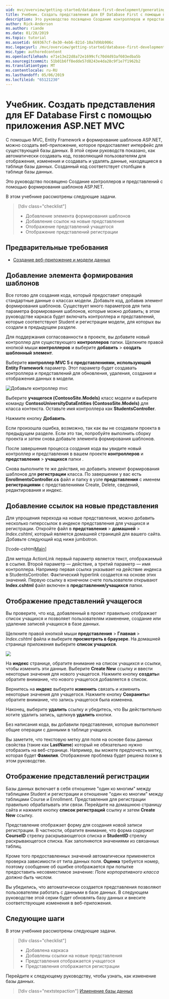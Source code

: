```yaml
---
uid: mvc/overview/getting-started/database-first-development/generating-views
title: Учебник. Создать представления для EF Database First с помощью приложения ASP.NET MVC
description: Это руководство посвящено Создание контроллеров и представлений с помощью формирования шаблонов ASP.NET.
author: Rick-Anderson
ms.author: riande
ms.date: 01/28/2019
ms.topic: tutorial
ms.assetid: 669367cf-8e30-4eb6-821d-10a7d9bb906c
msc.legacyurl: /mvc/overview/getting-started/database-first-development/generating-views
msc.type: authoredcontent
ms.openlocfilehash: e71e13e22d8a72e1699cfc70d4d93af603edba5b
ms.sourcegitcommit: 51b01b6ff8edde57d8243e4da28c9f1e7f1962b2
ms.translationtype: MT
ms.contentlocale: ru-RU
ms.lasthandoff: 05/06/2019
ms.locfileid: "65121230"
---
```

# <a name="tutorial-generate-views-for-ef-database-first-with-aspnet-mvc-app"></a>Учебник. Создать представления для EF Database First с помощью приложения ASP.NET MVC

С помощью MVC, Entity Framework и формирование шаблонов ASP.NET, можно создать веб-приложение, которое предоставляет интерфейс для существующей базы данных. В этой серии руководств показано, как автоматически создавать код, позволяющий пользователям для отображения, изменения и создавать и удалять данные, находящиеся в таблице базы данных. Созданный код соответствует столбцам в таблице базы данных.

Это руководство посвящено Создание контроллеров и представлений с помощью формирования шаблонов ASP.NET.

В этом учебнике рассмотрены следующие задачи.

> [!div class="checklist"]
> * Добавление элемента формирования шаблонов
> * Добавление ссылок на новые представления
> * Отображение представлений учащегося
> * Отображение представлений регистрации

## <a name="prerequisite"></a>Предварительные требования

* [Создание веб-приложение и модели данных](creating-the-web-application.md)

## <a name="add-scaffold"></a>Добавление элемента формирования шаблонов

Все готово для создания кода, который предоставит операций стандартные данные о классах модели. Добавьте код, добавив элемент формирования шаблонов. Существует много параметров для типа параметра формирования шаблонов, которые можно добавить; в этом руководстве каркаса будет включать контроллера и представлений, которые соответствуют Student и регистрации модели, для которых вы создали в предыдущем разделе.

Для поддержания согласованности в проекте, вы добавите новый контроллер для существующего **контроллеров** папки. Щелкните правой кнопкой мыши **контроллеров** и выберите **добавить** > **создать шаблонный элемент**.

Выберите **контроллер MVC 5 с представлениями, использующий Entity Framework** параметр. Этот параметр будет создавать контроллера и представлений для обновления, удаления, создания и отображения данных в модели.

![Добавьте контроллер mvc](generating-views/_static/image2.png)

Выберите **учащегося (ContosoSite.Models)** класс модели и выберите команду **ContosoUniversityDataEntities (ContosoSite.Models)** для класса контекста. Оставьте имя контроллера как **StudentsController**.

Нажмите кнопку **Добавить**.

Если произошла ошибка, возможно, так как вы не создавали проекта в предыдущем разделе. Если это так, попробуйте выполнить сборку проекта и затем снова добавьте элемента формирования шаблонов.

После завершения процесса создания кода вы увидите новый контроллер и представления в вашем проекте **контроллеров** и **представления** > **учащихся** папки .

Снова выполните те же действия, но добавить элемент формирования шаблонов для **регистрации** класса. По завершении у вас есть **EnrollmentsController.cs** файл и папку в узле **представления** с именем **регистрациями** с представлениями Create, Delete, сведений, редактирования и индекс.

## <a name="add-links-to-new-views"></a>Добавление ссылок на новые представления

Для упрощения перехода на новые представления, можно добавить несколько гиперссылок в индексе представления для учащихся и регистрации. Откройте файл в **представления** > **домашней** > *Index.cshtml*, который является домашней страницей для вашего сайта. Добавьте следующий код ниже jumbotron.

[!code-cshtml[Main](generating-views/samples/sample1.cshtml)]

Для метода ActionLink первый параметр является текст, отображаемый в ссылке. Второй параметр — действие, а третий параметр — имя контроллера. Например первая ссылка указывает на действие индекса в StudentsController. Фактический hyperlink создается на основе этих значений. Первую ссылку в конечном счете пользователи открывают **Index.cshtml** файл включен в **представления/учащихся** папки.

## <a name="display-student-views"></a>Отображение представлений учащегося

Вы проверите, что код, добавленный в проект правильно отображает список учащихся и позволяет пользователям изменение, создание или удаление записей учащихся в базе данных.

Щелкните правой кнопкой мыши **представления** > **Главная** > *Index.cshtml* файла и выберите **просмотреть в браузере**. На домашней странице приложения выберите **список учащихся**.

![](generating-views/_static/image6.png)

На **индекс** странице, обратите внимание на список учащихся и ссылки, чтобы изменить эти данные. Выберите **Create New** ссылку и ввести некоторые значения для нового учащегося. Нажмите кнопку **создать**и обратите внимание, что нового учащегося добавляется в список.

Вернитесь на **индекс** выберите **изменить** связать и изменить некоторые значения для учащегося. Нажмите кнопку **Сохранить**и обратите внимание, что запись учащегося была изменена.

Наконец, выберите **удалить** ссылку и убедитесь, что Вы действительно хотите удалить запись, щелкнув **удалить** кнопки.

Без написания кода, вы добавили представления, которые выполняют общие операции с данными в таблице учащихся.

Вы заметите, что текстовую метку для поля на основе базы данных свойства (такие как **LastName**) который не обязательно нужно отобразить на веб-странице. Например, вы можете предпочесть метку, которая будет **Фамилия**. Отображение проблема будет решена позже в этом руководстве.

## <a name="display-enrollment-views"></a>Отображение представлений регистрации

Базы данных включает в себя отношение "один ко многим" между таблицами Student и регистрации и отношение "один ко многим" между таблицами Course и Enrollment. Представления для регистрации правильно обрабатывать эти связи. Перейдите на домашнюю страницу сайта и нажмите кнопку **список регистраций** ссылку и затем **Create New** ссылку.

Представление отображает форму для создания новой записи регистрации. В частности, обратите внимание, что форма содержит **CourseID** стрелку раскрывающегося списка и **StudentID** стрелку раскрывающегося списка. Как заполняются значениями из связанных таблиц.

Кроме того предоставленных значений автоматически применяется проверка зависимости от типа данных поля. **Оценка** требуется номер, поэтому сообщение об ошибке отображается при попытке предоставить несовместимое значение: *Поле корпоративного класса должно быть числом.*

Вы убедились, что автоматически создается представления позволяют пользователям работать с данными в базе данных. В следующем руководстве этой серии будет обновлять базу данных и внесите соответствующие изменения в веб-приложения.

## <a name="next-steps"></a>Следующие шаги

В этом учебнике рассмотрены следующие задачи.

> [!div class="checklist"]
> * Добавлена каркаса
> * Добавлены ссылки на новые представления
> * Представления отображается учащегося
> * Представления отображается регистрации

Перейдите к следующему руководству, чтобы узнать, как изменение базы данных.
> [!div class="nextstepaction"]
> [Изменение базы данных](changing-the-database.md)